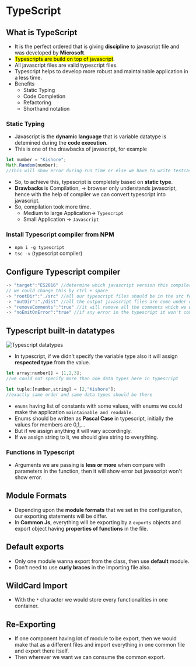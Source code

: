 # TypeScript
## What is TypeScript
* It is the perfect ordered that is giving **discipline** to javascript file and was developed by **Microsoft**.
* <mark>Typescripts are build on top of javascript</mark>.
* All javascript files are valid typescript files.
* Typescript helps to develop more robust and maintainable application in a less time.
* Benefits
    * Static Typing
    * Code Completion
    * Refactoring
    * Shorthand notation
### Static Typing
* Javascript is the **dynamic language** that is variable datatype is detemined during the **code execution**.
* This is one of the drawbacks of javascript, for example 
```javascript
let number = "Kishore";
Math.Random(number);
//This will show error during run time or else we have to write testcases for identify the bug.
```
* So, to achieve this, typescript is completely based on **static type**.
* **Drawbacks** is Compilation, -> browser only understands javascript, hence with the help of compiler we can convert typescript into javascript.
* So, compilation took more time.
    * Medium to large Application-> `Typescript`
    * Small Application -> `Javascript`
### Install Typescript compiler from NPM
* `npm i -g typescript`
* `tsc -v` (typescript compiler)
## Configure Typescript compiler
```javascript
-> "target":"ES2016" //determine which javascript version this compiler will going to give.
// we could change this by ctrl + space
-> "rootDir":"./src" //all our typescript files should be in the src folder
-> "outDir":"./dist" //all the output javascript files are come under dist folder
-> "removeComments":"true" //it will remove all the comments which we wrote in the typescript
-> "noEmitOnError":"true" //if any error in the typescript it won't compile it into javascript
```
## Typescript built-in datatypes
![Typescript datatypes](https://github.com/rkishore1207/React/assets/146698138/23ad7cba-0b35-4b39-8b82-5dcedd84b7cf)

* In typescript, if we didn't specify the variable type also it will assign **respected type** from the value.
```javascript
let array:number[] = [1,2,3];
//we could not specify more than one data types here in typescript
```
```javascript
let tuple:[number,string] = [2,"Kishore"];
//exactly same order and same data types should be there
```
* `enums` having list of constants with some values, with enums we could make the application `maintainable and readable`.
* Enums should be written as **Pascal Case** in typescript, initially the values for members are 0,1,...
* But if we assign anything it will vary accordingly.
* If we assign string to it, we should give string to everything.
### Functions in Typescript
* Arguments we are passing is **less or more** when compare with parameters in the function, then it will show error but javascript won't show error.
## Module Formats
* Depending upon the **module formats** that we set in the configuration, our exporting statements will be differ.
* In **Common Js**, everything will be exporting by a `exports` objects and export object having **properties of functions** in the file.
## Default exports
* Only one module wanna export from the class, then use **default** module.
* Don't need to use **curly braces** in the importing file also.
## WildCard Import
* With the `*` character we would store every functionalities in one container.
## Re-Exporting
* If one component having lot of module to be export, then we would make that as a different files and import everything in one common file and export there itself.
* Then wherever we want we can consume the common export.
